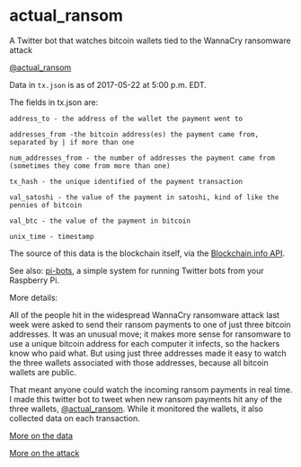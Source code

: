 # actual_ransom
A Twitter bot that watches bitcoin wallets tied to the WannaCry ransomware attack

[@actual_ransom](https://twitter.com/actual_ransom)

Data in `tx.json` is as of 2017-05-22 at 5:00 p.m. EDT.

The fields in tx.json are:
```
address_to - the address of the wallet the payment went to

addresses_from -the bitcoin address(es) the payment came from, separated by | if more than one

num_addresses_from - the number of addresses the payment came from (sometimes they come from more than one)

tx_hash - the unique identified of the payment transaction

val_satoshi - the value of the payment in satoshi, kind of like the pennies of bitcoin

val_btc - the value of the payment in bitcoin

unix_time - timestamp
```

The source of this data is the blockchain itself, via the [Blockchain.info API](https://blockchain.info/api).

See also: [pi-bots](https://github.com/keithcollins/pi-bots), a simple system for running Twitter bots from your Raspberry Pi.

More details:

All of the people hit in the widespread WannaCry ransomware attack last week were asked to send their ransom payments to one of just three bitcoin addresses. It was an unusual move; it makes more sense for ransomware to use a unique bitcoin address for each computer it infects, so the hackers know who paid what. But using just three addresses made it easy to watch the three wallets associated with those addresses, because all bitcoin wallets are public.

That meant anyone could watch the incoming ransom payments in real time. I made this twitter bot to tweet when new ransom payments hit any of the three wallets, [@actual_ransom](https://twitter.com/actual_ransom). While it monitored the wallets, it also collected data on each transaction.

[More on the data](https://qz.com/986094/wannacry-ransomware-attacks-victims-have-stopped-paying-the-ransom/)

[More on the attack](https://qz.com/985093/inside-the-digital-heist-that-terrorized-the-world-and-made-less-than-100k/)
